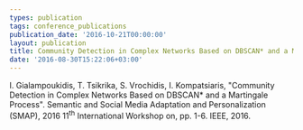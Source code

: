 ```yaml
---
types: publication
tags: conference_publications
publication_date: '2016-10-21T00:00:00'
layout: publication
title: Community Detection in Complex Networks Based on DBSCAN* and a Martingale Process
date: '2016-08-30T15:22:06+03:00'
---
```

<p>I. Gialampoukidis, T. Tsikrika, S. Vrochidis, I. Kompatsiaris, "Community Detection in Complex Networks Based on DBSCAN* and a Martingale Process". Semantic and Social Media Adaptation and Personalization (SMAP), 2016 11<sup>th</sup> International Workshop on, pp. 1-6. IEEE, 2016.</p>
